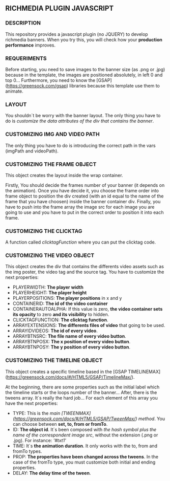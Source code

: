 ## RICHMEDIA PLUGIN JAVASCRIPT

### DESCRIPTION

This repository provides a javascript plugin (no JQUERY) to develop richmedia banners. When you try this, you will check how your **production performance** improves.

### REQUERIMENTS

Before starting, you need to save images to the banner size (as .png or .jpg) because in the template, the images are positioned absolutely, in left 0 and top 0...
Furthermore, you need to know the [GSAP] (https://greensock.com/gsap) libraries because this template use them to animate.

### LAYOUT

You shouldn´t be worry with the banner layout. The only thing you have to do is *customize the data attributes of the div that contains the banner*.

### CUSTOMIZING IMG AND VIDEO PATH

The only thing you have to do is introducing the correct path in the vars (imgPath and videoPath).

### CUSTOMIZING THE FRAME OBJECT

This object creates the layout inside the wrap container.

Firstly, You should decide the frames number of your banner (it depends on the animation). Once you have decide it, you choose the frame order into frame object to position the div created (with an id equal to the name of the frame that you have choosen) inside the banner container div. Finally, you have to push into the frame array the image src for each image you are going to use and you have to put in the correct order to position it into each frame.

### CUSTOMIZING THE CLICKTAG

A function called *clicktagFunction* where you can put the clicktag code.

### CUSTOMIZING THE VIDEO OBJECT

This object creates the div that contains the differents video assets such as the img poster, the video tag and the source tag. You have to customize the next properties:

* PLAYERWIDTH: **The player width**
* PLAYERHEIGHT: **The player height**
* PLAYERPOSITIONS: **The player positions** in x and y
* CONTAINERID: **The id of the video container**
* CONTAINERAUTOALPHA: If this value is zero, **the video container sets its opacity** to zero **and its visibility** to hidden.
* CLICKTAGFUNCTION: **The clicktag function**.
* ARRAYEXTENSIONS: **The differents files of video** that going to be used.
* ARRAYIDVIDEOS: **The id of every video**.
* ARRAYBTNSRC: **The file name of every video button**.
* ARRAYBTNPOSX: **The x position of every video button**.
* ARRAYBTNPOSY: **The y position of every video button**.

### CUSTOMIZING THE TIMELINE OBJECT

This object creates a specific timeline based in the [GSAP TIMELINEMAX] (https://greensock.com/docs/#/HTML5/GSAP/TimelineMax/).

At the beginning, there are some properties such as the initial label which the timeline starts or the loops number of the banner...
After, there is the tweens array. It´s really the hard job... For each element of this array you have the next properties:

* TYPE: This is the *main [TWEENMAX] (https://greensock.com/docs/#/HTML5/GSAP/TweenMax/) method*. You can choose between **set, to, from or fromTo**.
* ID: **The object id**. It´s been composed with *the hash symbol plus the name of the correspondent image src*, without the extension (.png or .jpg). For instance: *'#txt1'*
* TIME: It´s **the animation duration**. It only works with the to, from and fromTo types.
* PROP: **The properties have been changed across the tweens**. In the case of the fromTo type, you must customize both initial and ending properties.
* DELAY: **The delay time of the tween**.
